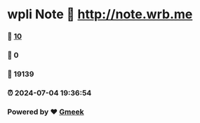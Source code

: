 # wpli Note :link: http://note.wrb.me 
### :page_facing_up: [10](http://note.wrb.me/tag.html) 
### :speech_balloon: 0 
### :hibiscus: 19139 
### :alarm_clock: 2024-07-04 19:36:54 
### Powered by :heart: [Gmeek](https://github.com/Meekdai/Gmeek)

